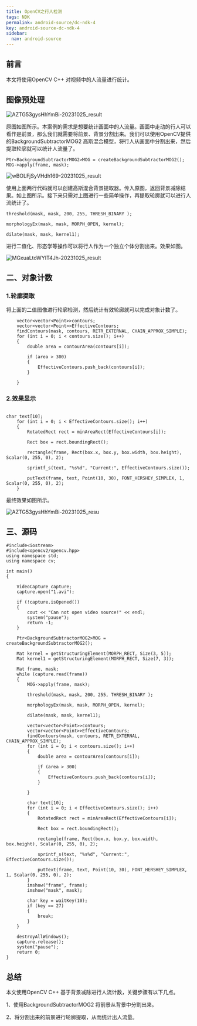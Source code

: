```yaml
---
title: OpenCV之行人检测
tags: NDK
permalink: android-source/dc-ndk-4
key: android-source-dc-ndk-4
sidebar:
  nav: android-source
---
```


##  前言



本文将使用OpenCV C++ 对视频中的人流量进行统计。

## 图像预处理

![AZTG53gysHhYmBi-20231025_result](https://raw.githubusercontent.com/QingDian-Fan/ImageRepository/master/images/AZTG53gysHhYmBi-20231025_result-20241008.png)

原图如图所示。本案例的需求是想要统计画面中的人流量。画面中走动的行人可以看作是前景，那么我们就需要将前景、背景分割出来。我们可以使用OpenCV提供的BackgroundSubtractorMOG2 高斯混合模型，将行人从画面中分割出来，然后提取轮廓就可以统计人流量了。

<!--more-->

```
Ptr<BackgroundSubtractorMOG2>MOG = createBackgroundSubtractorMOG2();
MOG->apply(frame, mask);
```

![wBOLFjSyVHdh169-20231025_result](https://raw.githubusercontent.com/QingDian-Fan/ImageRepository/master/images/wBOLFjSyVHdh169-20231025_result-20241008.png)

使用上面两行代码就可以创建高斯混合背景提取器。传入原图，返回背景减除结果。如上图所示。接下来只需对上图进行一些简单操作，再提取轮廓就可以进行人流统计了。

```
threshold(mask, mask, 200, 255, THRESH_BINARY );

morphologyEx(mask, mask, MORPH_OPEN, kernel);

dilate(mask, mask, kernel1);

```

进行二值化、形态学等操作可以将行人作为一个独立个体分割出来。效果如图。

![MGxuaLtoWYIT4Jh-20231025_result](https://raw.githubusercontent.com/QingDian-Fan/ImageRepository/master/images/MGxuaLtoWYIT4Jh-20231025_result-20241008.png)

## 二、对象计数

### 1.轮廓提取

将上面的二值图像进行轮廓检测，然后统计有效轮廓就可以完成对象计数了。

```
	vector<vector<Point>>contours;
	vector<vector<Point>>EffectiveContours;	
	findContours(mask, contours, RETR_EXTERNAL, CHAIN_APPROX_SIMPLE);
	for (int i = 0; i < contours.size(); i++)
	{			
		double area = contourArea(contours[i]);
	
		if (area > 300)
		{		
			EffectiveContours.push_back(contours[i]);
		}
		
	}

```

### 2.效果显示

```

char text[10];
	for (int i = 0; i < EffectiveContours.size(); i++)
	{
		RotatedRect rect = minAreaRect(EffectiveContours[i]);

		Rect box = rect.boundingRect();

		rectangle(frame, Rect(box.x, box.y, box.width, box.height), Scalar(0, 255, 0), 2);

		sprintf_s(text, "%s%d", "Current:", EffectiveContours.size());

		putText(frame, text, Point(10, 30), FONT_HERSHEY_SIMPLEX, 1, Scalar(0, 255, 0), 2);
	}
```

最终效果如图所示。

![AZTG53gysHhYmBi-20231025_resu](https://raw.githubusercontent.com/QingDian-Fan/ImageRepository/master/images/AZTG53gysHhYmBi-20231025_result_1-20241008.png)

## 三、源码

```
#include<iostream>
#include<opencv2/opencv.hpp>
using namespace std;
using namespace cv;

int main()
{

	VideoCapture capture;
	capture.open("1.avi");

	if (!capture.isOpened())
	{
		cout << "Can not open video source!" << endl;
		system("pause");
		return -1;
	}

	Ptr<BackgroundSubtractorMOG2>MOG = createBackgroundSubtractorMOG2();

	Mat kernel = getStructuringElement(MORPH_RECT, Size(3, 5));
	Mat kernel1 = getStructuringElement(MORPH_RECT, Size(7, 3));

	Mat frame, mask;
	while (capture.read(frame))
	{
		MOG->apply(frame, mask);

		threshold(mask, mask, 200, 255, THRESH_BINARY );

		morphologyEx(mask, mask, MORPH_OPEN, kernel);

		dilate(mask, mask, kernel1);

		vector<vector<Point>>contours;
		vector<vector<Point>>EffectiveContours;	
		findContours(mask, contours, RETR_EXTERNAL, CHAIN_APPROX_SIMPLE);
		for (int i = 0; i < contours.size(); i++)
		{			
			double area = contourArea(contours[i]);

			if (area > 300)
			{		
				EffectiveContours.push_back(contours[i]);
			}
			
		}

		char text[10];
		for (int i = 0; i < EffectiveContours.size(); i++)
		{
			RotatedRect rect = minAreaRect(EffectiveContours[i]);

			Rect box = rect.boundingRect();

			rectangle(frame, Rect(box.x, box.y, box.width, box.height), Scalar(0, 255, 0), 2);

			sprintf_s(text, "%s%d", "Current:", EffectiveContours.size());

			putText(frame, text, Point(10, 30), FONT_HERSHEY_SIMPLEX, 1, Scalar(0, 255, 0), 2);
		}
		imshow("frame", frame);
		imshow("mask", mask);

		char key = waitKey(10);
		if (key == 27)
		{
			break;
		}
	}

	destroyAllWindows();
	capture.release();
	system("pause");
	return 0;
}

```

## 总结

本文使用OpenCV C++ 基于背景减除进行人流计数，关键步骤有以下几点。

1、使用BackgroundSubtractorMOG2 将前景从背景中分割出来。

2、将分割出来的前景进行轮廓提取，从而统计出人流量。
